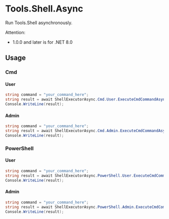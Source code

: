 ﻿# Tools.Shell.Async

Run Tools.Shell asynchronously.

Attention:
- 1.0.0 and later is for .NET 8.0

## Usage

### Cmd

#### User

```c#
string command = "your_command_here";
string result = await ShellExecutorAsync.Cmd.User.ExecuteCmdCommandAsync(command);
Console.WriteLine(result);
```

#### Admin

```c#
string command = "your_command_here";
string result = await ShellExecutorAsync.Cmd.Admin.ExecuteCmdCommandAsync(command);
Console.WriteLine(result);
```

### PowerShell

#### User

```c#
string command = "your_command_here";
string result = await ShellExecutorAsync.PowerShell.User.ExecuteCmdCommandAsync(command);
Console.WriteLine(result);
```

#### Admin

```c#
string command = "your_command_here";
string result = await ShellExecutorAsync.PowerShell.Admin.ExecuteCmdCommandAsync(command);
Console.WriteLine(result);
```
